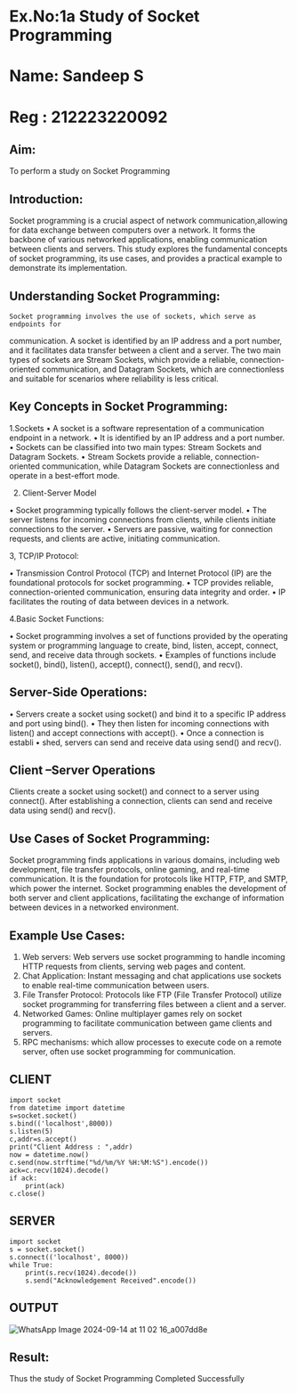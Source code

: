 # Ex.No:1a Study of Socket Programming

# Name: Sandeep S
# Reg : 212223220092

## Aim: 
To perform a study on Socket Programming
## Introduction:

Socket programming is a crucial aspect of network communication,allowing for data
exchange between computers over a network. It forms the backbone of various
networked applications, enabling communication between clients and servers. This study
explores the fundamental concepts of socket programming, its use cases, and provides a
practical example to demonstrate its implementation.

## Understanding Socket Programming:
	Socket programming involves the use of sockets, which serve as endpoints for
communication. A socket is identified by an IP address and a port number, and it
facilitates data transfer between a client and a server. The two main types of sockets are
Stream Sockets, which provide a reliable, connection-oriented communication, and
Datagram Sockets, which are connectionless and suitable for scenarios where reliability is
less critical.
## Key Concepts in Socket Programming:
1.Sockets
•	A socket is a software representation of a communication endpoint in a network.
•	It is identified by an IP address and a port number.
•	Sockets can be classified into two main types: Stream Sockets and Datagram Sockets.
•	Stream Sockets provide a reliable, connection-oriented communication, while Datagram Sockets are connectionless and operate in a best-effort mode.

2. Client-Server Model

•	Socket programming typically follows the client-server model.
•	The server listens for incoming connections from clients, while clients initiate connections to the server.
•	Servers are passive, waiting for connection requests, and clients are active, initiating communication.

3, TCP/IP Protocol:

•	Transmission Control Protocol (TCP) and Internet Protocol (IP) are the foundational protocols for socket programming.
•	TCP provides reliable, connection-oriented communication, ensuring data integrity and order.
•	IP facilitates the routing of data between devices in a network.

4.Basic Socket Functions:

•	Socket programming involves a set of functions provided by the operating system or programming language to create, bind, listen, accept, connect, send, and receive data through sockets.
•	Examples of functions include socket(), bind(), listen(), accept(), connect(), send(), and recv().

## Server-Side Operations:

•	Servers create a socket using socket() and bind it to a specific IP address and port using bind().
•	They then listen for incoming connections with listen() and accept connections with accept().
•	Once a connection is establi
•	shed, servers can send and receive data using send() and recv().

## Client –Server Operations
Clients create a socket using socket() and connect to a server using connect().
After establishing a connection, clients can send and receive data using send() and recv().
## Use Cases of Socket Programming:
Socket programming finds applications in various domains, including web development, file transfer protocols, online gaming, and real-time communication. It is the foundation for protocols like HTTP, FTP, and SMTP, which power the internet. Socket programming enables the development of both server and client applications, facilitating the exchange of information between devices in a networked environment.
## Example Use Cases:
1.	Web servers: Web servers use socket programming to handle incoming HTTP requests from clients, serving web pages and content.
2.	Chat Application: Instant messaging and chat applications use sockets to enable real-time communication between users.
3.	File Transfer Protocol: Protocols like FTP (File Transfer Protocol) utilize socket programming for transferring files between a client and a server.
4.	Networked Games: Online multiplayer games rely on socket programming to facilitate communication between game clients and servers.
5.	RPC mechanisms: which allow processes to execute code on a remote server, often use socket programming for communication.

## CLIENT
```
import socket
from datetime import datetime
s=socket.socket()
s.bind(('localhost',8000))
s.listen(5)
c,addr=s.accept()
print("Client Address : ",addr)
now = datetime.now()
c.send(now.strftime("%d/%m/%Y %H:%M:%S").encode())
ack=c.recv(1024).decode()
if ack:
    print(ack)
c.close()
```
## SERVER
```
import socket
s = socket.socket()
s.connect(('localhost', 8000))  
while True:
    print(s.recv(1024).decode())
    s.send("Acknowledgement Received".encode())
```
## OUTPUT
![WhatsApp Image 2024-09-14 at 11 02 16_a007dd8e](https://github.com/user-attachments/assets/c7a8e56c-9136-4c47-a3d7-4e35d191eb56)
## Result:
Thus the study of Socket Programming Completed Successfully
